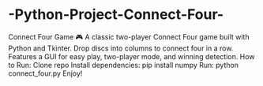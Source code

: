 # -Python-Project-Connect-Four-
Connect Four Game 🎮 A classic two-player Connect Four game built with Python and Tkinter. Drop discs into columns to connect four in a row. Features a GUI for easy play, two-player mode, and winning detection.  How to Run: Clone repo Install dependencies: pip install numpy Run: python connect_four.py Enjoy!
